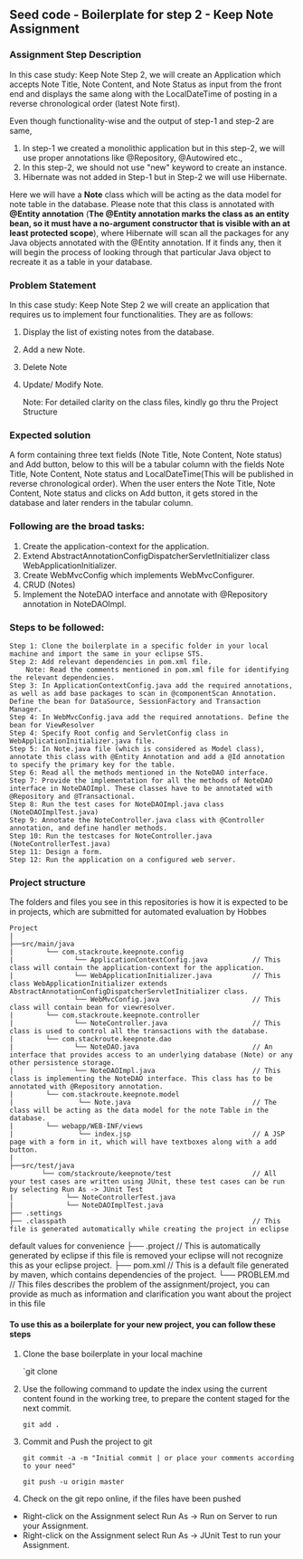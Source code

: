 ## Seed code - Boilerplate for step 2 - Keep Note Assignment
### Assignment Step Description
In this case study: Keep Note Step 2, we will create an Application which accepts Note Title, Note Content, and Note Status as input from the front end and displays the same along with the LocalDateTime of posting in a reverse chronological order (latest Note first). 

Even though functionality-wise and the output of step-1 and step-2 are same, 
 1. In step-1 we created a monolithic application but in this step-2, we will use proper annotations like @Repository, @Autowired etc.,  
 2. In this step-2, we should not use "new"  keyword to create an instance.  
 3. Hibernate was not added in Step-1 but in Step-2 we will use Hibernate.

Here we will have a **Note** class which will be acting as the data model for note table in the database. Please note that this class is annotated with **@Entity annotation** (**The @Entity annotation marks the class as an entity bean, so it must have a no-argument constructor that is visible with an at least protected scope**), 
where Hibernate will scan all the packages for any Java objects annotated with the @Entity annotation. 
If it finds any, then it will begin the process of looking through that particular Java object to recreate it as a table in your database. 

### Problem Statement
In this case study: Keep Note Step 2 we will create an application that requires us to implement four functionalities. They are as follows:
1. Display the list of existing notes from the database.
2. Add a new Note.
3. Delete Note
4. Update/ Modify Note.

    
    Note: For detailed clarity on the class files, kindly go thru the Project Structure

### Expected solution

A form containing three text fields (Note Title, Note Content, Note status) and Add button, below to this will be a tabular column with the fields Note Title,  Note Content, Note status and LocalDateTime(This will be published in reverse chronological order). 
When the user enters the Note Title, Note Content, Note status and clicks on Add button, it gets stored in the database and later renders in the tabular column.

### Following are the broad tasks:
1. Create the application-context for the application. 
2. Extend AbstractAnnotationConfigDispatcherServletInitializer class WebApplicationInitializer.
3. Create WebMvcConfig which implements WebMvcConfigurer.
3. CRUD (Notes)
4. Implement the NoteDAO interface and annotate with @Repository annotation in NoteDAOImpl.

### Steps to be followed:

    Step 1: Clone the boilerplate in a specific folder in your local machine and import the same in your eclipse STS.
    Step 2: Add relevant dependencies in pom.xml file. 
        Note: Read the comments mentioned in pom.xml file for identifying the relevant dependencies.
    Step 3: In ApplicationContextConfig.java add the required annotations, as well as add base packages to scan in @componentScan Annotation. Define the bean for DataSource, SessionFactory and Transaction Manager.
    Step 4: In WebMvcConfig.java add the required annotations. Define the bean for ViewResolver
    Step 4: Specify Root config and ServletConfig class in WebApplicationInitializer.java file.
    Step 5: In Note.java file (which is considered as Model class), annotate this class with @Entity Annotation and add a @Id annotation to specify the primary key for the table.
    Step 6: Read all the methods mentioned in the NoteDAO interface.
    Step 7: Provide the implementation for all the methods of NoteDAO interface in NoteDAOImpl. These classes have to be annotated with @Repository and @Transactional.
    Step 8: Run the test cases for NoteDAOImpl.java class (NoteDAOImplTest.java)
    Step 9: Annotate the NoteController.java class with @Controller annotation, and define handler methods.
    Step 10: Run the testcases for NoteController.java (NoteControllerTest.java)
    Step 11: Design a form.
    Step 12: Run the application on a configured web server.

### Project structure

The folders and files you see in this repositories is how it is expected to be in projects, which are submitted for automated evaluation by Hobbes

    Project
    |
    ├──src/main/java
    |        └── com.stackroute.keepnote.config               
    |               └── ApplicationContextConfig.java           // This class will contain the application-context for the application.
    |               └── WebApplicationInitializer.java          // This class WebApplicationInitializer extends AbstractAnnotationConfigDispatcherServletInitializer class.             
    				└── WebMvcConfig.java                       // This class will contain bean for viewresolver.
    |        └── com.stackroute.keepnote.controller
    |               └── NoteController.java                     // This class is used to control all the transactions with the database.                   
    |        └── com.stackroute.keepnote.dao
    |               └── NoteDAO.java                            // An interface that provides access to an underlying database (Note) or any other persistence storage.
    |        		└── NoteDAOImpl.java                        // This class is implementing the NoteDAO interface. This class has to be annotated with @Repository annotation.
    |        └── com.stackroute.keepnote.model
    |                └── Note.java                              // The class will be acting as the data model for the note Table in the database.
    |        └── webapp/WEB-INF/views
    |                └── index.jsp                              // A JSP page with a form in it, which will have textboxes along with a add button. 
    |
    ├──src/test/java
            └── com/stackroute/keepnote/test                    // All your test cases are written using JUnit, these test cases can be run by selecting Run As -> JUnit Test
    |             └── NoteControllerTest.java      
    |             └── NoteDAOImplTest.java             
    ├── .settings
    ├── .classpath                                              // This file is generated automatically while creating the project in eclipse
   default values for convenience
    ├── .project                                                // This is automatically generated by eclipse if this file is removed your eclipse will not recognize this as your eclipse project. 
    ├── pom.xml                                                 // This is a default file generated by maven, which contains dependencies of the project.
    └── PROBLEM.md                                              // This files describes the problem of the assignment/project, you can provide as much as information and clarification you want about the project in this file



#### To use this as a boilerplate for your new project, you can follow these steps

1. Clone the base boilerplate in your local machine
    
    `git clone

2. Use the following command to update the index using the current content found in the working tree, to prepare the content staged for the next commit.

     `git add .`
 
3. Commit and Push the project to git

     `git commit -a -m "Initial commit | or place your comments according to your need"`

     `git push -u origin master`

4. Check on the git repo online, if the files have been pushed


- Right-click on the Assignment select Run As -> Run on Server to run your Assignment.
- Right-click on the Assignment select Run As -> JUnit Test to run your Assignment.
